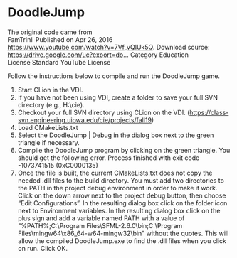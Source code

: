 # DoodleJump
The original code came from  
FamTrinli Published on Apr 26, 2016  
https://www.youtube.com/watch?v=7Vf_vQIUk5Q.
Download source: https://drive.google.com/uc?export=do...
Category Education  
License Standard YouTube License  

Follow the instructions below to compile and run the DoodleJump game.
1.	Start CLion in the VDI.
2.	If you have not been using VDI, create a folder to save your full SVN directory (e.g., H:\cie).
3.	Checkout your full SVN directory using CLion on the VDI. (https://class-svn.engineering.uiowa.edu/cie/projects/fall19)
4.	Load CMakeLists.txt
5.	Select the DoodleJump | Debug in the dialog box next to the green triangle if necessary.
6.	Compile the DoodleJump program by clicking on the green triangle.  You should get the following error.
Process finished with exit code -1073741515 (0xC0000135)
7.	Once the file is built, the current CMakeLists.txt does not copy the needed .dll files to the build directory.
You must add two directories to the PATH in the project debug environment in order to make it work. 
Click on the down arrow next to the project debug button, then choose “Edit Configurations”. 
In the resulting dialog box click on the folder icon next to Environment variables. In the resulting dialog box
click on the plus sign and add a variable named PATH with a value of
"%PATH%;C:\Program Files\SFML-2.6.0\bin;C:\Program Files\mingw64\x86_64-w64-mingw32\bin"
without the quotes. This will allow the compiled DoodleJump.exe to find the .dll files when you click on run. Click OK.
